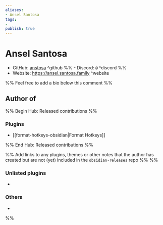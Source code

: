 ```yaml
---
aliases:
- Ansel Santosa
tags: 
- 
publish: true
---
```


# Ansel Santosa

- GitHub: [anstosa](https://github.com/anstosa/) ^github
%% - Discord: `@` ^discord %%
- Website: <https://ansel.santosa.family> ^website
<!-- - [[Publish sites|Publish site]]: ^publish -->

%% Feel free to add a bio below this comment %%


## Author of

%% Begin Hub: Released contributions %%
### Plugins
- [[format-hotkeys-obsidian|Format Hotkeys]]

%% End Hub: Released contributions %%

%% Add links to any plugins, themes or other notes that the author has created but are not (yet) included in the `obsidian-releases` repo %%
%%
### Unlisted plugins

- 

### Others

- 
%%

<!--
## Sponsor this author

- [[GitHub sponsors]]: [Sponsor @anstosa on GitHub Sponsors](https://github.com/sponsors/anstosa) ^github-sponsor
- [[Buy me a coffee]]: ^buy-me-a-coffee
- [[PayPal]]: ^paypal
- [[Patreon]]: ^patreon

-->

<!--
## Follow this author

- [[YouTube Channels|On YouTube]]: ^youtube
- Twitter: ^twitter
- ...
-->